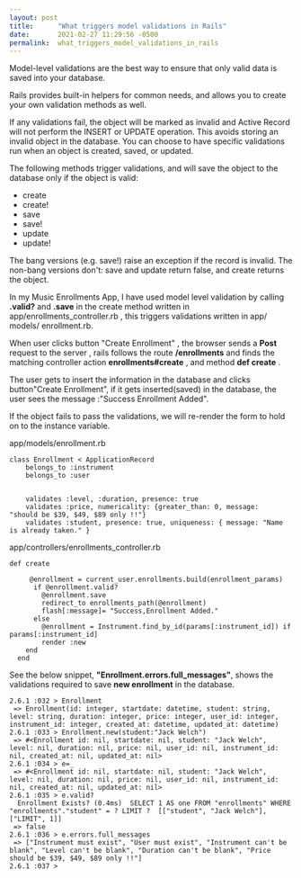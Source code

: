 ```yaml
---
layout: post
title:      "What triggers model validations in Rails"
date:       2021-02-27 11:29:56 -0500
permalink:  what_triggers_model_validations_in_rails
---
```



Model-level validations are the best way to ensure that only valid data is saved into your database. 

Rails provides built-in helpers for common needs, and allows you to create your own validation methods as well.

If any validations fail, the object will be marked as invalid and Active Record will not perform the INSERT or UPDATE operation. This avoids storing an invalid object in the database. You can choose to have specific validations run when an object is created, saved, or updated.

The following methods trigger validations, and will save the object to the database only if the object is valid:

* create
* create!
* save
* save!
* update
* update!

The bang versions (e.g. save!) raise an exception if the record is invalid. The non-bang versions don't: save and update return false, and create returns the object.

In my Music Enrollments App, I have used model level validation by calling **.valid?**  and **.save** in the create method written in app/enrollments_controller.rb , this triggers validations written in app/ models/ enrollment.rb. 

When user clicks  button "Create Enrollment" , the browser sends a **Post** request to the server , rails follows the route **/enrollments** and finds the matching controller action  **enrollments#create** , and method **def create** . 

The user gets to insert the information in the database and clicks button"Create Enrollment", if it gets inserted(saved) in the database, the user sees the message :"Success Enrollment Added".

If the object fails to pass the validations, we will re-render the form to hold on to the instance variable.


app/models/enrollment.rb

```
class Enrollment < ApplicationRecord
    belongs_to :instrument
    belongs_to :user


    validates :level, :duration, presence: true
    validates :price, numericality: {greater_than: 0, message:  "should be $39, $49, $89 only !!"}
    validates :student, presence: true, uniqueness: { message: "Name is already taken." }

```

app/controllers/enrollments_controller.rb

```
def create
  
     @enrollment = current_user.enrollments.build(enrollment_params)
      if @enrollment.valid?
        @enrollment.save
        redirect_to enrollments_path(@enrollment)
        flash[:message]= "Success,Enrollment Added."
      else
        @enrollment = Instrument.find_by_id(params[:instrument_id]) if params[:instrument_id]
        render :new
    end
  end
```

See the below snippet, **"Enrollment.errors.full_messages"**, shows the validations required to save  **new enrollment** in the database.

```
2.6.1 :032 > Enrollment
 => Enrollment(id: integer, startdate: datetime, student: string, level: string, duration: integer, price: integer, user_id: integer, instrument_id: integer, created_at: datetime, updated_at: datetime) 
2.6.1 :033 > Enrollment.new(student:"Jack Welch")
 => #<Enrollment id: nil, startdate: nil, student: "Jack Welch", level: nil, duration: nil, price: nil, user_id: nil, instrument_id: nil, created_at: nil, updated_at: nil> 
2.6.1 :034 > e=_
 => #<Enrollment id: nil, startdate: nil, student: "Jack Welch", level: nil, duration: nil, price: nil, user_id: nil, instrument_id: nil, created_at: nil, updated_at: nil> 
2.6.1 :035 > e.valid?
  Enrollment Exists? (0.4ms)  SELECT 1 AS one FROM "enrollments" WHERE "enrollments"."student" = ? LIMIT ?  [["student", "Jack Welch"], ["LIMIT", 1]]
 => false 
2.6.1 :036 > e.errors.full_messages
 => ["Instrument must exist", "User must exist", "Instrument can't be blank", "Level can't be blank", "Duration can't be blank", "Price should be $39, $49, $89 only !!"] 
2.6.1 :037 > 

```
